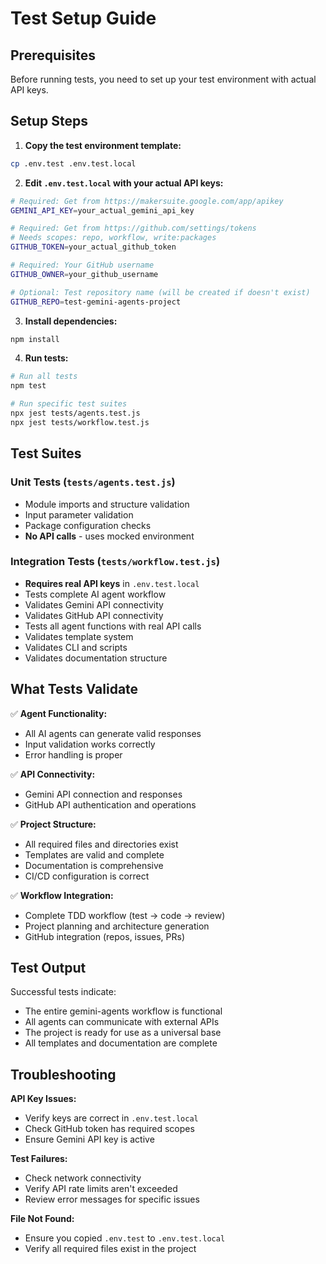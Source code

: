 # Test Setup Guide

## Prerequisites

Before running tests, you need to set up your test environment with actual API keys.

## Setup Steps

1. **Copy the test environment template:**
```bash
cp .env.test .env.test.local
```

2. **Edit `.env.test.local` with your actual API keys:**
```bash
# Required: Get from https://makersuite.google.com/app/apikey
GEMINI_API_KEY=your_actual_gemini_api_key

# Required: Get from https://github.com/settings/tokens
# Needs scopes: repo, workflow, write:packages
GITHUB_TOKEN=your_actual_github_token

# Required: Your GitHub username
GITHUB_OWNER=your_github_username

# Optional: Test repository name (will be created if doesn't exist)
GITHUB_REPO=test-gemini-agents-project
```

3. **Install dependencies:**
```bash
npm install
```

4. **Run tests:**
```bash
# Run all tests
npm test

# Run specific test suites
npx jest tests/agents.test.js
npx jest tests/workflow.test.js
```

## Test Suites

### Unit Tests (`tests/agents.test.js`)
- Module imports and structure validation
- Input parameter validation
- Package configuration checks
- **No API calls** - uses mocked environment

### Integration Tests (`tests/workflow.test.js`)
- **Requires real API keys** in `.env.test.local`
- Tests complete AI agent workflow
- Validates Gemini API connectivity
- Validates GitHub API connectivity
- Tests all agent functions with real API calls
- Validates template system
- Validates CLI and scripts
- Validates documentation structure

## What Tests Validate

✅ **Agent Functionality:**
- All AI agents can generate valid responses
- Input validation works correctly
- Error handling is proper

✅ **API Connectivity:**
- Gemini API connection and responses
- GitHub API authentication and operations

✅ **Project Structure:**
- All required files and directories exist
- Templates are valid and complete
- Documentation is comprehensive
- CI/CD configuration is correct

✅ **Workflow Integration:**
- Complete TDD workflow (test → code → review)
- Project planning and architecture generation
- GitHub integration (repos, issues, PRs)

## Test Output

Successful tests indicate:
- The entire gemini-agents workflow is functional
- All agents can communicate with external APIs
- The project is ready for use as a universal base
- All templates and documentation are complete

## Troubleshooting

**API Key Issues:**
- Verify keys are correct in `.env.test.local`
- Check GitHub token has required scopes
- Ensure Gemini API key is active

**Test Failures:**
- Check network connectivity
- Verify API rate limits aren't exceeded
- Review error messages for specific issues

**File Not Found:**
- Ensure you copied `.env.test` to `.env.test.local`
- Verify all required files exist in the project